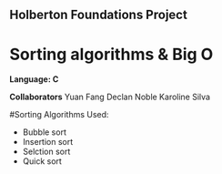 ## Holberton Foundations Project

# Sorting algorithms & Big O

**Language: C**

**Collaborators**
Yuan Fang
Declan Noble
Karoline Silva


#Sorting Algorithms Used:

 - Bubble sort
 - Insertion sort
 - Selction sort
 - Quick sort